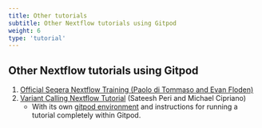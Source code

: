 ```yaml
---
title: Other tutorials
subtitle: Other Nextflow tutorials using Gitpod
weight: 6
type: 'tutorial'
---
```


## Other Nextflow tutorials using Gitpod

1. [Official Seqera Nextflow Training (Paolo di Tommaso and Evan Floden)](https://training.seqera.io/#_gitpod)
2. [Variant Calling Nextflow Tutorial](https://sateeshperi.github.io/nextflow_varcal/nextflow/) (Sateesh Peri and Michael Cipriano)
   - With its own [gitpod environment](https://gitpod.io/#https://github.com/sateeshperi/nextflow_tutorial.git) and instructions for running a tutorial completely within Gitpod.
